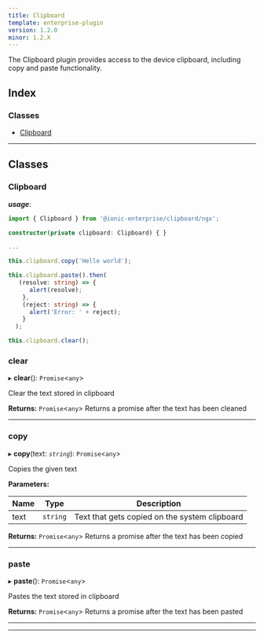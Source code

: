 ```yaml
---
title: Clipboard
template: enterprise-plugin
version: 1.2.0
minor: 1.2.X
---
```


The Clipboard plugin provides access to the device clipboard, including copy and paste functionality.

<native-ent-install plugin-id="clipboard" variables=""></native-ent-install>

## Index

### Classes

* [Clipboard](#clipboard)

* * *

## Classes

<a id="clipboard"></a>

### Clipboard

***usage***:

```typescript
import { Clipboard } from '@ionic-enterprise/clipboard/ngx';

constructor(private clipboard: Clipboard) { }

...

this.clipboard.copy('Hello world');

this.clipboard.paste().then(
   (resolve: string) => {
      alert(resolve);
    },
    (reject: string) => {
      alert('Error: ' + reject);
    }
  );

this.clipboard.clear();
```

<a id="clipboard.clear"></a>

### clear

▸ **clear**(): `Promise`<`any`>

Clear the text stored in clipboard

**Returns:** `Promise`<`any`> Returns a promise after the text has been cleaned

* * *

<a id="clipboard.copy"></a>

### copy

▸ **copy**(text: *`string`*): `Promise`<`any`>

Copies the given text

**Parameters:**

| Name | Type     | Description                                   |
| ---- | -------- | --------------------------------------------- |
| text | `string` | Text that gets copied on the system clipboard |


**Returns:** `Promise`<`any`> Returns a promise after the text has been copied

* * *

<a id="clipboard.paste"></a>

### paste

▸ **paste**(): `Promise`<`any`>

Pastes the text stored in clipboard

**Returns:** `Promise`<`any`> Returns a promise after the text has been pasted

* * *

* * *